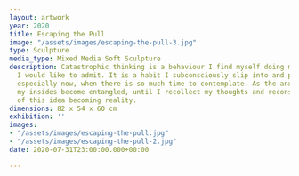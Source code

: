 ```yaml
---
layout: artwork
year: 2020
title: Escaping the Pull
image: "/assets/images/escaping-the-pull-3.jpg"
type: Sculpture
media_type: Mixed Media Soft Sculpture
description: Catastrophic thinking is a behaviour I find myself doing more often than
  I would like to admit. It is a habit I subconsciously slip into and pull away from,
  especially now, when there is so much time to contemplate. As the anxiety rises,
  my insides become entangled, until I recollect my thoughts and reconsider the likelihood
  of this idea becoming reality.
dimensions: 82 x 54 x 60 cm
exhibition: ''
images:
- "/assets/images/escaping-the-pull.jpg"
- "/assets/images/escaping-the-pull-2.jpg"
date: 2020-07-31T23:00:00.000+00:00

---
```

